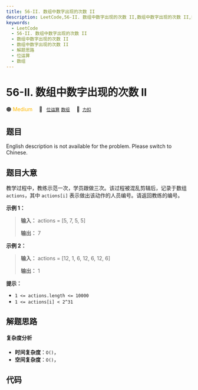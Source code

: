 ```yaml
---
title: 56-II. 数组中数字出现的次数 II
description: LeetCode,56-II. 数组中数字出现的次数 II,数组中数字出现的次数 II,数组中数字出现的次数 II,解题思路,位运算,数组
keywords:
  - LeetCode
  - 56-II. 数组中数字出现的次数 II
  - 数组中数字出现的次数 II
  - 数组中数字出现的次数 II
  - 解题思路
  - 位运算
  - 数组
---
```


# 56-II. 数组中数字出现的次数 II

🟠 <font color=#ffb800>Medium</font>&emsp; 🔖&ensp; [`位运算`](/tag/bit-manipulation.md) [`数组`](/tag/array.md)&emsp; 🔗&ensp;[`力扣`](https://leetcode.cn/problems/shu-zu-zhong-shu-zi-chu-xian-de-ci-shu-ii-lcof)

## 题目

English description is not available for the problem. Please switch to
Chinese.


## 题目大意

教学过程中，教练示范一次，学员跟做三次。该过程被混乱剪辑后，记录于数组 `actions`，其中 `actions[i]`
表示做出该动作的人员编号。请返回教练的编号。



**示例 1：**

> 
> 
> 
> 
> 
> **输入：** actions = [5, 7, 5, 5]
> 
> **输出：** 7
> 
> 

**示例 2：**

> 
> 
> 
> 
> 
> **输入：** actions = [12, 1, 6, 12, 6, 12, 6]
> 
> **输出：** 1
> 
> 



**提示：**

  * `1 <= actions.length <= 10000`
  * `1 <= actions[i] < 2^31`


## 解题思路

#### 复杂度分析

- **时间复杂度**：`O()`，
- **空间复杂度**：`O()`，

## 代码

```javascript

```